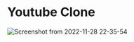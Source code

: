 # Youtube Clone 
![Screenshot from 2022-11-28 22-35-54](https://user-images.githubusercontent.com/97786716/204338963-faea15f1-bbc9-41a6-afa7-a62002bc2d69.png)
